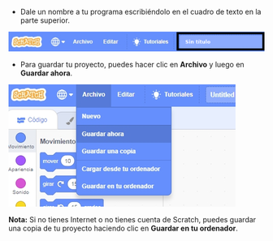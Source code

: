 + Dale un nombre a tu programa escribiéndolo en el cuadro de texto en la parte superior.

![cuadro de texto nombre proyecto scratch](images/name-annotated.png)

+ Para guardar tu proyecto, puedes hacer clic en **Archivo** y luego en **Guardar ahora**.

![captura de pantalla](images/save.png)

**Nota:** Si no tienes Internet o no tienes cuenta de Scratch, puedes guardar una copia de tu proyecto haciendo clic en **Guardar en tu ordenador**.